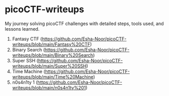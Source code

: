 # picoCTF-writeups
My journey solving picoCTF challenges with detailed steps, tools used, and lessons learned.

1. Fantasy CTF (https://github.com/Esha-Noor/picoCTF-writeups/blob/main/Fantasy%20CTF)
2. Binary Search (https://github.com/Esha-Noor/picoCTF-writeups/blob/main/Binary%20Search)
3. Super SSH (https://github.com/Esha-Noor/picoCTF-writeups/blob/main/Super%20SSH)
4. Time Machine (https://github.com/Esha-Noor/picoCTF-writeups/blob/main/Time%20Machine)
5. n0s4n1ty 1 (https://github.com/Esha-Noor/picoCTF-writeups/blob/main/n0s4n1ty%201)
